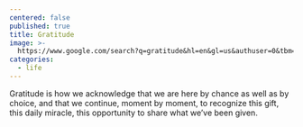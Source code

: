 ```yaml
---
centered: false
published: true
title: Gratitude
image: >-
  https://www.google.com/search?q=gratitude&hl=en&gl=us&authuser=0&tbm=isch&source=lnms&sa=X&ved=0ahUKEwjjnqfF3aXRAhUEziYKHUr6B-QQ_AUICCgB&biw=1309&bih=705&dpr=2.2#imgrc=d6Dht6DubvBZCM%3A
categories:
  - life
---
```

Gratitude
is how we acknowledge
that we are here by chance
as well as by choice,
and that we continue,
moment by moment,
to recognize this gift,
this daily miracle,
this opportunity to share 
what we’ve been given.
